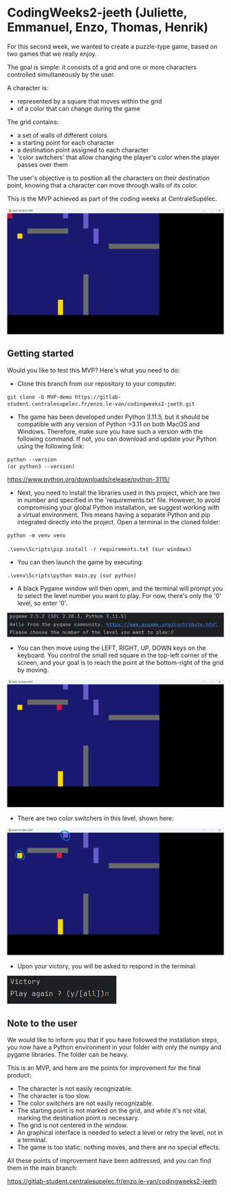 # CodingWeeks2-jeeth (Juliette, Emmanuel, Enzo, Thomas, Henrik)

For this second week, we wanted to create a puzzle-type game, based on two games that we really enjoy.

The goal is simple: it consists of a grid and one or more characters controlled simultaneously by the user.

A character is:

- represented by a square that moves within the grid
- of a color that can change during the game

The grid contains:

- a set of walls of different colors
- a starting point for each character
- a destination point assigned to each character
- 'color switchers' that allow changing the player's color when the player passes over them

The user's objective is to position all the characters on their destination point, knowing that a character can move through walls of its color.

This is the MVP achieved as part of the coding weeks at CentraleSupélec.


![](./illustrations/1.png)

## Getting started

Would you like to test this MVP? Here's what you need to do:

- Clone this branch from our repository to your computer:

```
git clone -b MVP-demo https://gitlab-student.centralesupelec.fr/enzo.le-van/codingweeks2-jeeth.git
```

- The game has been developed under Python 3.11.5, but it should be compatible with any version of Python >3.11 on both MacOS and Windows. Therefore, make sure you have such a version with the following command. If not, you can download and update your Python using the following link:

```
python --version
(or python3 --version)
```

https://www.python.org/downloads/release/python-3115/

- Next, you need to install the libraries used in this project, which are two in number and specified in the 'requirements.txt' file. However, to avoid compromising your global Python installation, we suggest working with a virtual environment. This means having a separate Python and pip integrated directly into the project. Open a terminal in the cloned folder:

```
python -m venv venv

.\venv\Scripts\pip install -r requirements.txt (sur windows)
```

- You can then launch the game by executing:

```
.\venv\Scripts\python main.py (sur python)
```

- A black Pygame window will then open, and the terminal will prompt you to select the level number you want to play. For now, there's only the '0' level, so enter '0'.

![](./illustrations/0.png)

- You can then move using the LEFT, RIGHT, UP, DOWN keys on the keyboard. You control the small red square in the top-left corner of the screen, and your goal is to reach the point at the bottom-right of the grid by moving.

![](./illustrations/2.png)

- There are two color switchers in this level, shown here:

![](./illustrations/5.png)

- Upon your victory, you will be asked to respond in the terminal:

![](./illustrations/4.png)

## Note to the user

We would like to inform you that if you have followed the installation steps, you now have a Python environment in your folder with only the numpy and pygame libraries. The folder can be heavy.

This is an MVP, and here are the points for improvement for the final product:

- The character is not easily recognizable.
- The character is too slow.
- The color switchers are not easily recognizable.
- The starting point is not marked on the grid, and while it's not vital, marking the destination point is necessary.
- The grid is not centered in the window.
- An graphical interface is needed to select a level or retry the level, not in a terminal.
- The game is too static: nothing moves, and there are no special effects.

All these points of improvement have been addressed, and you can find them in the main branch:

https://gitlab-student.centralesupelec.fr/enzo.le-van/codingweeks2-jeeth
